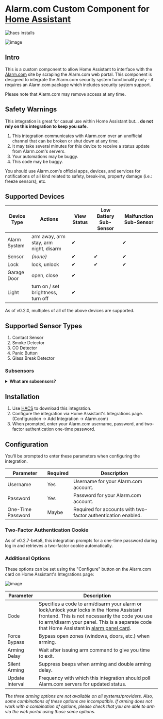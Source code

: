 # Alarm.com Custom Component for [Home Assistant](https://www.home-assistant.io/)

![hacs installs](https://img.shields.io/endpoint?url=https%3A%2F%2Flauwbier.nl%2Fhacs%2Falarmdotcom)

![image](https://user-images.githubusercontent.com/466460/150609027-55be3eba-8364-4508-ad8d-835407e8782e.png)

## Intro

This is a custom component to allow Home Assistant to interface with the [Alarm.com](https://www.alarm.com/) site by scraping the Alarm.com web portal. This component is designed to integrate the Alarm.com security system functionality only - it requires an Alarm.com package which includes security system support.

Please note that Alarm.com may remove access at any time.

## Safety Warnings

This integration is great for casual use within Home Assistant but... **do not rely on this integration to keep you safe.**

1. This integration communicates with Alarm.com over an unofficial channel that can be broken or shut down at any time.
2. It may take several minutes for this device to receive a status update from Alarm.com's servers.
3. Your automations may be buggy.
4. This code may be buggy.

You should use Alarm.com's official apps, devices, and services for notifications of all kind related to safety, break-ins, property damage (i.e.: freeze sensors), etc.

## Supported Devices

| Device Type  | Actions                               | View Status | Low Battery Sub-Sensor | Malfunction Sub-Sensor |
| ------------ | ------------------------------------- | ----------- | ---------------------- | ---------------------- |
| Alarm System | arm away, arm stay, arm night, disarm | ✔           |                        | ✔                      |
| Sensor       | _(none)_                              | ✔           | ✔                      | ✔                      |
| Lock         | lock, unlock                          | ✔           | ✔                      | ✔                      |
| Garage Door  | open, close                           | ✔           |                        |                        |
| Light        | turn on / set brightness, turn off    | ✔           |                        |                        |

As of v0.2.0, multiples of all of the above devices are supported.

## Supported Sensor Types

1. Contact Sensor
2. Smoke Detector
3. CO Detector
4. Panic Button
5. Glass Break Detector

### Subsensors

<details>
<summary><b>What are subsensors?</b></summary>
Each sensor in your system is created as both a device and as an entity within Home Assistant. Each sensor and lock has an associated low battery sensor that activates when the device's battery is low. Each sensor, lock, and control panel has an associated malfunction sensor that activates when either Alarm.com reports an issue or when this integration is unable to process data for a sensor.

![image](https://user-images.githubusercontent.com/466460/150608118-ac6fa640-48c0-41ca-8cbf-4cbc4b142b91.png)

</details>

## Installation

1. Use [HACS](https://hacs.xyz/) to download this integration.
2. Configure the integration via Home Assistant's Integrations page. (Configuration -> Add Integration -> Alarm.com)
3. When prompted, enter your Alarm.com username, password, and two-factor authentication one-time password.

## Configuration

You'll be prompted to enter these parameters when configuring the integration.

| Parameter         | Required | Description                                                   |
| ----------------- | -------- | ------------------------------------------------------------- |
| Username          | Yes      | Username for your Alarm.com account.                          |
| Password          | Yes      | Password for your Alarm.com account.                          |
| One-Time Password | Maybe    | Required for accounts with two-factor authentication enabled. |

### Two-Factor Authentication Cookie

As of v0.2.7-beta8, this integration prompts for a one-time password during log in and retrieves a two-factor cookie automatically.

### Additional Options

These options can be set using the "Configure" button on the Alarm.com card on Home Assistant's Integrations page:

![image](https://user-images.githubusercontent.com/466460/150607393-e057d445-a882-4fbd-a455-acf155083327.png)

| Parameter       | Description                                                                                                                                                                                                                                                                                    |
| --------------- | ---------------------------------------------------------------------------------------------------------------------------------------------------------------------------------------------------------------------------------------------------------------------------------------------- |
| Code            | Specifies a code to arm/disarm your alarm or lock/unlock your locks in the Home Assistant frontend. This is not necessarily the code you use to arm/disarm your panel. This is a separate code that Home Assistant in [alarm panel card](https://www.home-assistant.io/lovelace/alarm-panel/). |
| Force Bypass    | Bypass open zones (windows, doors, etc.) when arming.                                                                                                                                                                                                                                          |
| Arming Delay    | Wait after issuing arm command to give you time to exit.                                                                                                                                                                                                                                       |
| Silent Arming   | Suppress beeps when arming and double arming delay.                                                                                                                                                                                                                                            |
| Update Interval | Frequency with which this integration should poll Alarm.com servers for updated status.                                                                                                                                                                                                        |

_The three arming options are not available on all systems/providers. Also, some combinations of these options are incompatible. If arming does not work with a combination of options, please check that you are able to arm via the web portal using those same options._
